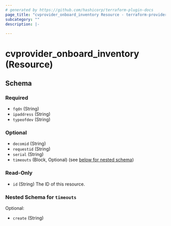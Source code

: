 ```yaml
---
# generated by https://github.com/hashicorp/terraform-plugin-docs
page_title: "cvprovider_onboard_inventory Resource - terraform-provider-cloudvision"
subcategory: ""
description: |-
  
---
```


# cvprovider_onboard_inventory (Resource)





<!-- schema generated by tfplugindocs -->
## Schema

### Required

- `fqdn` (String)
- `ipaddress` (String)
- `typeofdev` (String)

### Optional

- `decomid` (String)
- `requestid` (String)
- `serial` (String)
- `timeouts` (Block, Optional) (see [below for nested schema](#nestedblock--timeouts))

### Read-Only

- `id` (String) The ID of this resource.

<a id="nestedblock--timeouts"></a>
### Nested Schema for `timeouts`

Optional:

- `create` (String)


